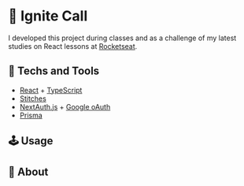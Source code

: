 # 📅 Ignite Call
I developed this project during classes and as a challenge of my latest studies on React lessons at [Rocketseat](https://www.rocketseat.com.br).

## 🚀 Techs and Tools

- [React](https://reactjs.org) + [TypeScript](https://www.typescriptlang.org/)
- [Stitches](https://stitches.dev)
- [NextAuth.js](https://next-auth.js.org/) + [Google oAuth](https://developers.google.com/identity/protocols/oauth2)
- [Prisma](https://www.prisma.io/)
<!-- UPDATE WITH OWN DESIGN SYSTEM -->
<!-- GOOGLE CALENDAR API -->

## 🕹️ Usage 
<!-- Lorem ipsum -->

## 🎨 About 

<!-- This project was developed based on a Figma design provied by the school. The main practice was the creation of a Design System into a monorepo, a workspace with more than one project inside. It was used TSUP to bundle React and Tokens projects; And Stitches for styling components. All documentation was written using Storybook bases. It was used TurboRepo for running scripts on all packages in parallel and for caching dependencies.

It was used GitHub Actions to publish the [documentation](https://rcrdk.github.io/design-system-ignite/) at GitHub Pages and publish the Tokens and React packages at [NPM](https://www.npmjs.com/search?q=%40rcrdk-ignite-ui). Versioning control was made with Changesets. -->
